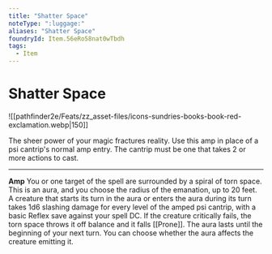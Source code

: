 ```yaml
---
title: "Shatter Space"
noteType: ":luggage:"
aliases: "Shatter Space"
foundryId: Item.56eRo58nat0wTbdh
tags:
  - Item
---
```


# Shatter Space
![[pathfinder2e/Feats/zz_asset-files/icons-sundries-books-book-red-exclamation.webp|150]]

The sheer power of your magic fractures reality. Use this amp in place of a psi cantrip's normal amp entry. The cantrip must be one that takes 2 or more actions to cast.

* * *

**Amp** You or one target of the spell are surrounded by a spiral of torn space. This is an aura, and you choose the radius of the emanation, up to 20 feet. A creature that starts its turn in the aura or enters the aura during its turn takes 1d6 slashing damage for every level of the amped psi cantrip, with a basic Reflex save against your spell DC. If the creature critically fails, the torn space throws it off balance and it falls [[Prone]]. The aura lasts until the beginning of your next turn. You can choose whether the aura affects the creature emitting it.
